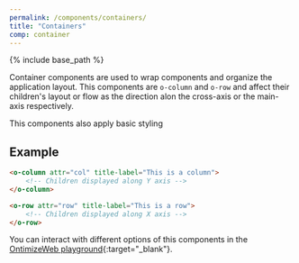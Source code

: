 ```yaml
---
permalink: /components/containers/
title: "Containers"
comp: container
---
```


{% include base_path %}

Container components are used to wrap components and organize the application layout. This components are `o-column` and `o-row` and affect their children's layout or flow as the direction alon the cross-axis or the main-axis respectively.

This components also apply basic styling 

## Example

```html
<o-column attr="col" title-label="This is a column">
    <!-- Children displayed along Y axis -->
</o-column>

<o-row attr="row" title-label="This is a row">
    <!-- Children displayed along X axis -->
</o-row>
```

You can interact with different options of this components in the [OntimizeWeb playground](https://try.imatia.com/ontimizeweb/playground/main/containers){:target="_blank"}.
